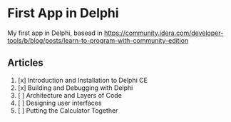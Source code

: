 # First App in Delphi

My first app in Delphi, basead in https://community.idera.com/developer-tools/b/blog/posts/learn-to-program-with-community-edition

## Articles

1. [x] Introduction and Installation to Delphi CE
2. [x] Building and Debugging with Delphi
3. [ ] Architecture and Layers of Code
4. [ ] Designing user interfaces
5. [ ] Putting the Calculator Together
